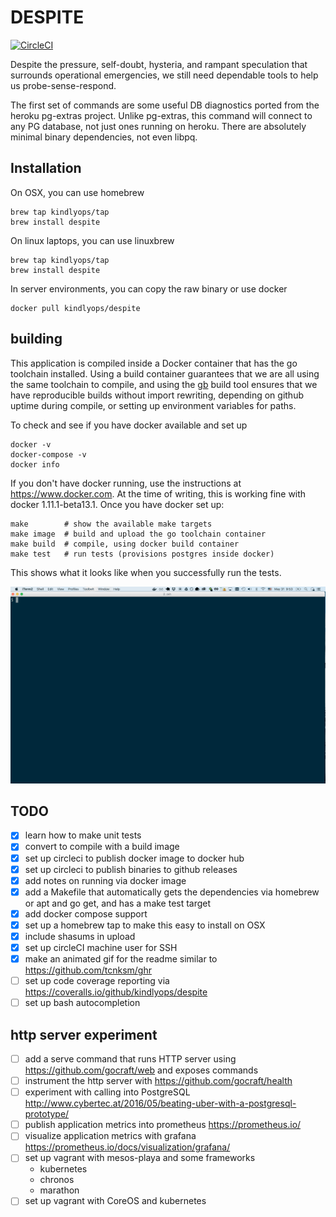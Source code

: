 # DESPITE
[![CircleCI](https://circleci.com/gh/kindlyops/despite.svg?style=svg)](https://circleci.com/gh/kindlyops/despite)

Despite the pressure, self-doubt, hysteria, and rampant speculation that surrounds operational emergencies, we still need dependable tools to help us probe-sense-respond.

The first set of commands are some useful DB diagnostics ported from the
heroku pg-extras project. Unlike pg-extras, this command will connect to any
PG database, not just ones running on heroku. There are absolutely minimal
binary dependencies, not even libpq.

## Installation

On OSX, you can use homebrew

    brew tap kindlyops/tap
    brew install despite

On linux laptops, you can use linuxbrew

    brew tap kindlyops/tap
    brew install despite

In server environments, you can copy the raw binary or use docker

    docker pull kindlyops/despite

## building

This application is compiled inside a Docker container that has the go
toolchain installed. Using a build container guarantees that we are all using
the same toolchain to compile, and using the [gb](https://getgb.io/) build tool
ensures that we have reproducible builds without import rewriting, depending
on github uptime during compile, or setting up environment variables for paths.

To check and see if you have docker available and set up

    docker -v
    docker-compose -v
    docker info

If you don't have docker running, use the instructions at https://www.docker.com.
At the time of writing, this is working fine with docker 1.11.1-beta13.1.
Once you have docker set up:

    make        # show the available make targets
    make image  # build and upload the go toolchain container
    make build  # compile, using docker build container
    make test   # run tests (provisions postgres inside docker)

This shows what it looks like when you successfully run the tests.

![](doc/despite-make-test.gif)

## TODO

* [x] learn how to make unit tests
* [x] convert to compile with a build image
* [x] set up circleci to publish docker image to docker hub
* [x] set up circleci to publish binaries to github releases
* [x] add notes on running via docker image
* [x] add a Makefile that automatically gets the dependencies
      via homebrew or apt and go get, and has a make test target
* [x] add docker compose support
* [x] set up a homebrew tap to make this easy to install on OSX
* [x] include shasums in upload
* [x] set up circleCI machine user for SSH
* [x] make an animated gif for the readme similar to https://github.com/tcnksm/ghr
* [ ] set up code coverage reporting via https://coveralls.io/github/kindlyops/despite
* [ ] set up bash autocompletion

## http server experiment

* [ ] add a serve command that runs HTTP server using
      https://github.com/gocraft/web and exposes commands
* [ ] instrument the http server with https://github.com/gocraft/health
* [ ] experiment with calling into PostgreSQL
      http://www.cybertec.at/2016/05/beating-uber-with-a-postgresql-prototype/
* [ ] publish application metrics into prometheus
      https://prometheus.io/
* [ ] visualize application metrics with grafana
      https://prometheus.io/docs/visualization/grafana/
* [ ] set up vagrant with mesos-playa and some frameworks
  * kubernetes
  * chronos
  * marathon
* [ ] set up vagrant with CoreOS and kubernetes
